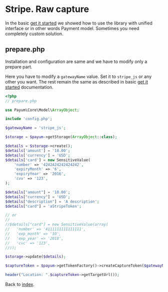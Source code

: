# Stripe. Raw capture 

In the basic [get it started](../get-it-started.md) we showed how to use the library with unified interface or in other words Payment model.
Sometimes you need completely custom solution.

## prepare.php

Installation and configuration are same and we have to modify only a prepare part. 

Here you have to modify a `gatewayName` value. Set it to `stripe_js` or any other you want.
The rest remain the same as described in basic [get it started](../get-it-started.md) documentation.

```php
<?php
// prepare.php

use Payum\Core\Model\ArrayObject;

include 'config.php';

$gatewayName = 'stripe_js';

$storage = $payum->getStorage(ArrayObject::class);

$details = $storage->create();
$details['amount'] = '10.00'; 
$details['currency'] = 'USD';
$details['card'] = new SensitiveValue(
    'number' => '4242424242424242', 
    'expiryMonth' => '6', 
    'expiryYear' => '2016', 
    'cvv' => '123',
);

$details["amount"] = '10.00';
$details["currency"] = 'USD';
$details["description"] = 'A description';
$details["card"] = 'aStripeToken';

// or
//
//$details["card"] = new SensitiveValue(array(
//   'number' => '4111111111111111',
//   'exp_month' => '10',
//   'exp_year' => '2018',
//   'cvc' => '123',
//));

$storage->update($details);

$captureToken = $payum->getTokenFactory()->createCaptureToken($gatewayName, $details, 'done.php');

header("Location: ".$captureToken->getTargetUrl());
```

Back to [index](../index.md).